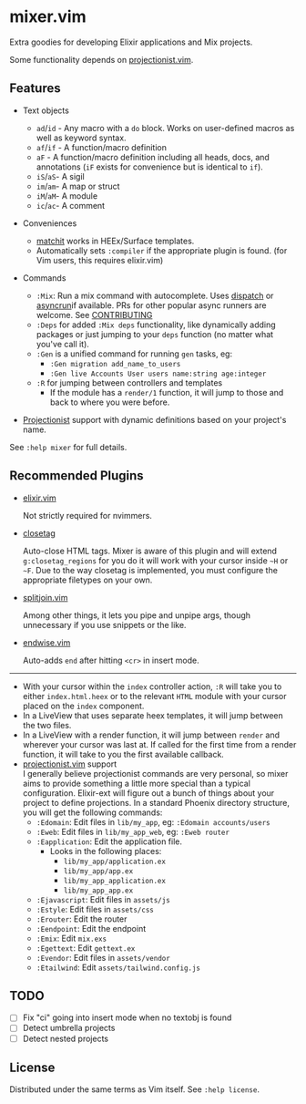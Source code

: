 # mixer.vim

Extra goodies for developing Elixir applications and Mix projects.

Some functionality depends on [projectionist.vim](https://github.com/tpope/vim-projectionist).

## Features

- Text objects
  - `ad`/`id` - Any macro with a `do` block.  Works on user-defined macros as
    well as keyword syntax.
  - `af`/`if` - A function/macro definition
  - `aF` - A function/macro definition including all heads, docs, and annotations (`iF` exists for convenience but is identical to `if`).
  - `iS`/`aS`- A sigil
  - `im`/`am`- A map or struct
  - `iM`/`aM`- A module
  - `ic`/`ac`- A comment

- Conveniences
  - [matchit](https://www.vim.org/scripts/script.php?script_id=39) works in
    HEEx/Surface templates.
  - Automatically sets `:compiler` if the appropriate plugin is found.  (for Vim
    users, this requires elixir.vim)

- Commands
  - `:Mix`: Run a mix command with autocomplete.  Uses
    [dispatch](https://github.com/tpope/vim-dispatch) or
    [asyncrun](https://github.com/skywind3000/asyncrun.vim)if available.  PRs
    for other popular async runners are welcome.  See
    [CONTRIBUTING](./CONTRIBUTING.md)
  - `:Deps` for added `:Mix deps` functionality, like dynamically adding
    packages or just jumping to your `deps` function (no matter what you've call it).
  - `:Gen` is a unified command for running `gen` tasks, eg:
    - `:Gen migration add_name_to_users`
    - `:Gen live Accounts User users name:string age:integer`
  - `:R` for jumping between controllers and templates
    - If the module has a `render/1` function, it will jump to those and back to
      where you were before.

- [Projectionist](https://github.com/tpope) support with dynamic definitions
  based on your project's name.

See `:help mixer` for full details.

## Recommended Plugins

- [elixir.vim](https://github.com/elixir-editors/vim-elixir)

  Not strictly required for nvimmers.

- [closetag](https://github.com/alvan/vim-closetag)

  Auto-close HTML tags.  Mixer is aware of this plugin and will extend
  `g:closetag_regions` for you do it will work with your cursor inside
  `~H` or `~F`.  Due to the way closetag is implemented, you must
  configure the appropriate filetypes on your own.

- [splitjoin.vim](https://github.com/AndrewRadev/splitjoin.vim)

  Among other things, it lets you pipe and unpipe args, though unnecessary if
  you use snippets or the like.

- [endwise.vim](https://github.com/tpope/vim-endwise)

  Auto-adds `end` after hitting `<cr>` in insert mode.

-------------------
  - With your cursor within the `index` controller action, `:R` will take you to
    either `index.html.heex` or to the relevant `HTML` module with your cursor
    placed on the `index` component.
  - In a LiveView that uses separate heex templates, it will jump between the
    two files.
  - In a LiveView with a render function, it will jump between `render` and
    wherever your cursor was last at.  If called for the first time from a render
    function, it will take to you the first available callback.
- [projectionist.vim](https://github.com/tpope/vim-projectionist) support\
  I generally believe projectionist commands are very personal, so mixer
  aims to provide something a little more special than a typical configuration.
  Elixir-ext will figure out a bunch of things about your
  project to define projections.  In a standard Phoenix directory structure,
  you will get the following commands:
  - `:Edomain`: Edit files in `lib/my_app`, eg: `:Edomain accounts/users`
  - `:Eweb`: Edit files in `lib/my_app_web`, eg: `:Eweb router`
  - `:Eapplication`: Edit the application file.
    - Looks in the following places:
      - `lib/my_app/application.ex`
      - `lib/my_app/app.ex`
      - `lib/my_app_application.ex`
      - `lib/my_app_app.ex`
  - `:Ejavascript`: Edit files in `assets/js`
  - `:Estyle`: Edit files in `assets/css`
  - `:Erouter`: Edit the router
  - `:Eendpoint`: Edit the endpoint
  - `:Emix`: Edit `mix.exs`
  - `:Egettext`: Edit `gettext.ex`
  - `:Evendor`: Edit files in `assets/vendor`
  - `:Etailwind`: Edit `assets/tailwind.config.js`

## TODO
- [ ] Fix "ci" going into insert mode when no textobj is found
- [ ] Detect umbrella projects
- [ ] Detect nested projects

## License

Distributed under the same terms as Vim itself. See `:help license`.
